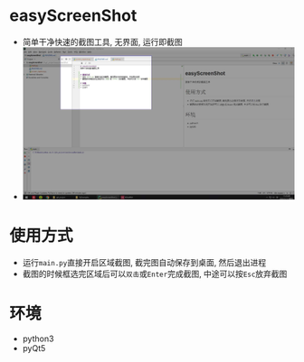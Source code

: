 # easyScreenShot
* 简单干净快速的截图工具, 无界面, 运行即截图
* ![example](https://github.com/shuoGG1239/EasyScreenShot/blob/master/example.jpg)

# 使用方式
* 运行`main.py`直接开启区域截图, 截完图自动保存到桌面, 然后退出进程
* 截图的时候框选完区域后可以`双击`或`Enter`完成截图, 中途可以按`Esc`放弃截图

# 环境
* python3
* pyQt5
